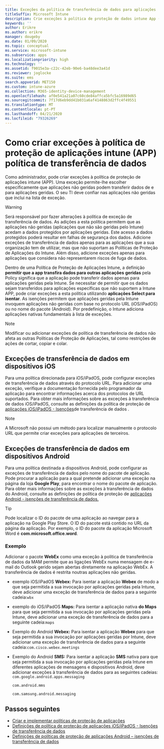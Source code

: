 ```yaml
---
title: Exceções da política de transferência de dados para aplicações
titleSuffix: Microsoft Intune
description: Crie exceções à política de proteção de dados intune App (APP).
keywords: ''
author: Erikre
ms.author: erikre
manager: dougeby
ms.date: 01/09/2020
ms.topic: conceptual
ms.service: microsoft-intune
ms.subservice: apps
ms.localizationpriority: high
ms.technology: ''
ms.assetid: f9015e3a-c22c-42eb-90e6-ba48dee3a41d
ms.reviewer: joglocke
ms.suite: ems
search.appverid: MET150
ms.custom: intune-azure
ms.collection: M365-identity-device-management
ms.openlocfilehash: af0e541a21a07c60cde84affca5bfc5a16989d65
ms.sourcegitcommit: 7f17d6eb9dd41b031a6af4148863d2ffc4f49551
ms.translationtype: MT
ms.contentlocale: pt-PT
ms.lasthandoff: 04/21/2020
ms.locfileid: "79326269"
---
```

# <a name="how-to-create-exceptions-to-the-intune-app-protection-policy-app-data-transfer-policy"></a>Como criar exceções à política de proteção de aplicações intune (APP) política de transferência de dados

Como administrador, pode criar exceções à política de proteção de aplicações intune (APP). Uma exceção permite-lhe escolher especificamente que aplicações não geridas podem transferir dados de e para aplicações geridas. O seu TI deve confiar nas aplicações não geridas que inclui na lista de exceção. 

>[!WARNING] 
> Será responsável por fazer alterações à política de exceção de transferência de dados. As adições a esta política permitem que as aplicações não geridas (aplicações que não são geridas pelo Intune) acedam a dados protegidos por aplicações geridas. Este acesso a dados protegidos poderá resultar em falhas de segurança dos dados. Adicione exceções de transferência de dados apenas para as aplicações que a sua organização tem de utilizar, mas que não suportam as Políticas de Proteção de Aplicações do Intune. Além disso, adicione exceções apenas para aplicações que considera não representarem riscos de fuga de dados.

Dentro de uma Política de Proteção de Aplicações Intune, a definição **permitir que a app transfira dados para outras aplicações** **geridas** pela Policy significa que a aplicação pode transferir dados apenas para aplicações geridas pela Intune. Se necessitar de permitir que os dados sejam transferidos para aplicações específicas que não suportem a Intune APP, pode criar exceções a esta política utilizando **aplicações Select para isentar**. As isenções permitem que aplicações geridas pela Intune invoquem aplicações não geridas com base no protocolo URL (iOS/iPadOS) ou no nome do pacote (Android). Por predefinição, o Intune adiciona aplicações nativas fundamentais à lista de exceções. 

> [!NOTE]
> Modificar ou adicionar exceções de política de transferência de dados não afeta as outras Políticas de Proteção de Aplicações, tal como restrições de ações de cortar, copiar e colar. 

## <a name="ios-data-transfer-exceptions"></a>Exceções de transferência de dados em dispositivos iOS
Para uma política direcionada para iOS/iPadOS, pode configurar exceções de transferência de dados através do protocolo URL. Para adicionar uma exceção, verifique a documentação fornecida pelo programador da aplicação para encontrar informações acerca dos protocolos de URL suportados. Para obter mais informações sobre as exceções à transferência de dados iOS/iPadOS, consulte as definições da política de proteção de [aplicações iOS/iPadOS - Isenções](app-protection-policy-settings-ios.md#data-transfer-exemptions)de transferência de dados .

> [!NOTE]
> A Microsoft não possui um método para localizar manualmente o protocolo URL que permite criar exceções para aplicações de terceiros. 

## <a name="android-data-transfer-exceptions"></a>Exceções de transferência de dados em dispositivos Android
Para uma política destinada a dispositivos Android, pode configurar as exceções de transferência de dados pelo nome do pacote de aplicação. Pode procurar a aplicação para a qual pretende adicionar uma exceção na página da loja **Google Play**, para encontrar o nome do pacote de aplicação. Para obter mais informações sobre as exceções à transferência de dados do Android, consulte as definições de política de proteção de [aplicações Android - isenções de transferência de dados.](app-protection-policy-settings-android.md#data-transfer-exemptions)


>[!TIP]
> Pode localizar o ID do pacote de uma aplicação ao navegar para a aplicação na Google Play Store. O ID do pacote está contido no URL da página da aplicação. Por exemplo, o ID do pacote da aplicação Microsoft Word é **com.microsoft.office.word**.

### <a name="example"></a>Exemplo
Adicionar o pacote **WebEx** como uma exceção à politica de transferência de dados da MAM permite que as ligações WebEx numa mensagem de e-mail do Outlook gerido sejam abertas diretamente na aplicação WebEx. A transferência de dados é restrita noutras aplicações não geridas.

- exemplo iOS/iPadOS **Webex:** Para isentar a aplicação **Webex** de modo a que seja permitida a sua invocação por aplicações geridas pela Intune, deve adicionar uma exceção de transferência de dados para a seguinte cadeia:<code>wbx</code>
    
- exemplo do iOS/iPadOS **Maps:** Para isentar a aplicação nativa **do Maps** para que seja permitida a sua invocação por aplicações geridas pela Intune, deve adicionar uma exceção de transferência de dados para a seguinte cadeia:<code>maps</code>

- Exemplo do Android **Webex:** Para isentar a aplicação **Webex** para que seja permitida a sua invocação por aplicações geridas por Intune, deve adicionar uma exceção de transferência de dados para a seguinte cadeia:<code>com.cisco.webex.meetings</code>
    
- Exemplo do Android **SMS:** Para isentar a aplicação **SMS** nativa para que seja permitida a sua invocação por aplicações geridas pela Intune em diferentes aplicações de mensagens e dispositivos Android, deve adicionar exceções à transferência de dados para as seguintes cadeias: 
    <code>com.google.android.apps.messaging</code>
    
    <code>com.android.mms</code>
    
    <code>com.samsung.android.messaging</code>

## <a name="next-steps"></a>Passos seguintes

- [Criar e implementar políticas de proteção de aplicações](app-protection-policies.md)
- [Definições de política de proteção de aplicações iOS/iPadOS - Isenções de transferência de dados](app-protection-policy-settings-ios.md#data-transfer-exemptions)
- [Definições de políticas de proteção de aplicações Android – isenções de transferência de dados](app-protection-policy-settings-android.md#data-transfer-exemptions)

